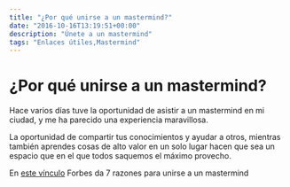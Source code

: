 ```yaml
---
title: "¿Por qué unirse a un mastermind?"
date: "2016-10-16T13:19:51+00:00"
description: "Únete a un mastermind"
tags: "Enlaces útiles,Mastermind"
---
```

# ¿Por qué unirse a un mastermind?

Hace varios días tuve la oportunidad de asistir a un mastermind en mi ciudad, y me ha parecido una experiencia maravillosa.

La oportunidad de compartir tus conocimientos y ayudar a otros, mientras también aprendes cosas de alto valor en un solo lugar hacen que sea un espacio que en el que todos saquemos el máximo provecho.

En [este vínculo](http://www.forbes.com/sites/chicceo/2013/10/21/7-reasons-to-join-a-mastermind-group/#16529c9217ab) Forbes da 7 razones para unirse a un mastermind

